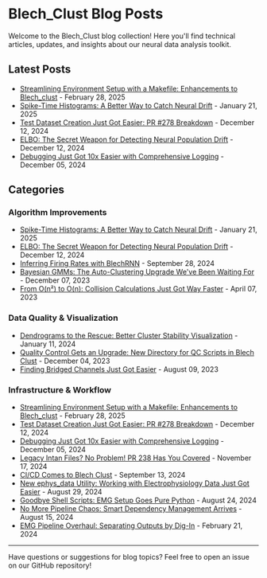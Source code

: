 # Blech_Clust Blog Posts

Welcome to the Blech_Clust blog collection! Here you'll find technical articles, updates, and insights about our neural data analysis toolkit.

## Latest Posts

- [Streamlining Environment Setup with a Makefile: Enhancements to Blech_clust](blech_clust_365.md) - February 28, 2025
- [Spike-Time Histograms: A Better Way to Catch Neural Drift](blech_clust_315.md) - January 21, 2025
- [Test Dataset Creation Just Got Easier: PR #278 Breakdown](blech_clust_282.md) - December 12, 2024
- [ELBO: The Secret Weapon for Detecting Neural Population Drift](blech_clust_281.md) - December 12, 2024
- [Debugging Just Got 10x Easier with Comprehensive Logging](blech_clust_266.md) - December 05, 2024

## Categories

### Algorithm Improvements
- [Spike-Time Histograms: A Better Way to Catch Neural Drift](blech_clust_315.md) - January 21, 2025
- [ELBO: The Secret Weapon for Detecting Neural Population Drift](blech_clust_281.md) - December 12, 2024
- [Inferring Firing Rates with BlechRNN](blech_clust_226.md) - September 28, 2024
- [Bayesian GMMs: The Auto-Clustering Upgrade We've Been Waiting For](blech_clust_127.md) - December 07, 2023
- [From O(n²) to O(n): Collision Calculations Just Got Way Faster](blech_clust_64.md) - April 07, 2023

### Data Quality & Visualization
- [Dendrograms to the Rescue: Better Cluster Stability Visualization](blech_clust_138.md) - January 11, 2024
- [Quality Control Gets an Upgrade: New Directory for QC Scripts in Blech Clust](blech_clust_125.md) - December 04, 2023
- [Finding Bridged Channels Just Got Easier](blech_clust_86.md) - August 09, 2023

### Infrastructure & Workflow
- [Streamlining Environment Setup with a Makefile: Enhancements to Blech_clust](blech_clust_365.md) - February 28, 2025
- [Test Dataset Creation Just Got Easier: PR #278 Breakdown](blech_clust_282.md) - December 12, 2024
- [Debugging Just Got 10x Easier with Comprehensive Logging](blech_clust_266.md) - December 05, 2024
- [Legacy Intan Files? No Problem! PR 238 Has You Covered](blech_clust_240.md) - November 17, 2024
- [CI/CD Comes to Blech Clust](blech_clust_224.md) - September 13, 2024
- [New ephys_data Utility: Working with Electrophysiology Data Just Got Easier](blech_clust_215.md) - August 29, 2024
- [Goodbye Shell Scripts: EMG Setup Goes Pure Python](blech_clust_211.md) - August 24, 2024
- [No More Pipeline Chaos: Smart Dependency Management Arrives](blech_clust_204.md) - August 15, 2024
- [EMG Pipeline Overhaul: Separating Outputs by Dig-In](blech_clust_153.md) - February 21, 2024

---

Have questions or suggestions for blog topics? Feel free to open an issue on our GitHub repository!
